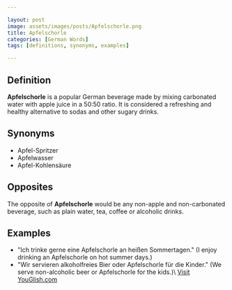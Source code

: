 ```yaml
---

layout: post
image: assets/images/posts/Apfelschorle.png
title: Apfelschorle
categories: [German Words]
tags: [definitions, synonyms, examples]

---
```


## Definition

**Apfelschorle** is a popular German beverage made by mixing carbonated water with apple juice in a 50:50 ratio. It is considered a refreshing and healthy alternative to sodas and other sugary drinks.

## Synonyms

- Apfel-Spritzer
- Apfelwasser
- Apfel-Kohlensäure

## Opposites

The opposite of **Apfelschorle** would be any non-apple and non-carbonated beverage, such as plain water, tea, coffee or alcoholic drinks.

## Examples

- "Ich trinke gerne eine Apfelschorle an heißen Sommertagen." (I enjoy drinking an Apfelschorle on hot summer days.)
- "Wir servieren alkoholfreies Bier oder Apfelschorle für die Kinder." (We serve non-alcoholic beer or Apfelschorle for the kids.)\ <a id="yg-widget-0" class="youglish-widget" data-query="Apfelschorle" data-lang="german" data-components="8412" data-auto-start="0" data-bkg-color="theme_light" data-title="How%20to%20pronounce%20Apfelschorle%20in%20German"  rel="nofollow" href="https://youglish.com">Visit YouGlish.com</a><script async src="https://youglish.com/public/emb/widget.js" charset="utf-8"></script>